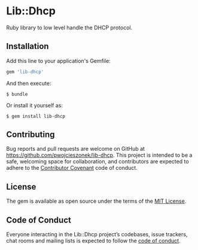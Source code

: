 # Lib::Dhcp

Ruby library to low level handle the DHCP protocol.


## Installation

Add this line to your application's Gemfile:

```ruby
gem 'lib-dhcp'
```

And then execute:

    $ bundle

Or install it yourself as:

    $ gem install lib-dhcp


## Contributing

Bug reports and pull requests are welcome on GitHub at https://github.com/pwojcieszonek/lib-dhcp. This project is intended to be a safe, welcoming space for collaboration, and contributors are expected to adhere to the [Contributor Covenant](http://contributor-covenant.org) code of conduct.

## License

The gem is available as open source under the terms of the [MIT License](https://opensource.org/licenses/MIT).

## Code of Conduct

Everyone interacting in the Lib::Dhcp project’s codebases, issue trackers, chat rooms and mailing lists is expected to follow the [code of conduct](https://github.com/[USERNAME]/lib-dhcp/blob/master/CODE_OF_CONDUCT.md).
